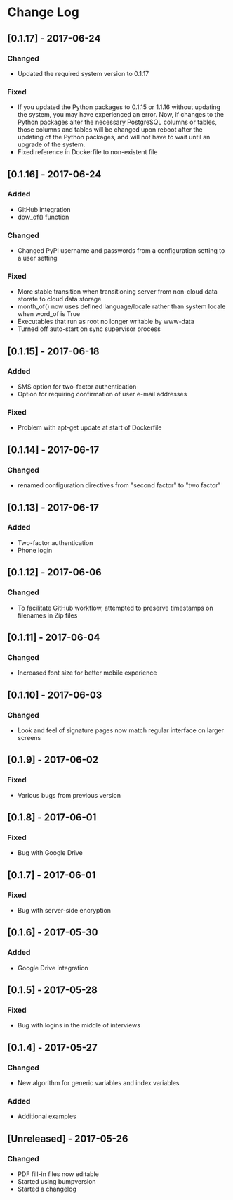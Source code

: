 # Change Log

## [0.1.17] - 2017-06-24
### Changed
- Updated the required system version to 0.1.17
### Fixed
- If you updated the Python packages to 0.1.15 or 1.1.16 without
  updating the system, you may have experienced an error.  Now, if
  changes to the Python packages alter the necessary PostgreSQL
  columns or tables, those columns and tables will be changed upon
  reboot after the updating of the Python packages, and will not have
  to wait until an upgrade of the system.
- Fixed reference in Dockerfile to non-existent file

## [0.1.16] - 2017-06-24
### Added
- GitHub integration
- dow_of() function
### Changed
- Changed PyPI username and passwords from a configuration setting to
  a user setting
### Fixed
- More stable transition when transitioning server from non-cloud data
  storate to cloud data storage
- month_of() now uses defined language/locale rather than system
  locale when word_of is True
- Executables that run as root no longer writable by www-data
- Turned off auto-start on sync supervisor process

## [0.1.15] - 2017-06-18
### Added
- SMS option for two-factor authentication
- Option for requiring confirmation of user e-mail addresses
### Fixed
- Problem with apt-get update at start of Dockerfile

## [0.1.14] - 2017-06-17
### Changed
- renamed configuration directives from "second factor" to "two factor"

## [0.1.13] - 2017-06-17
### Added
- Two-factor authentication
- Phone login

## [0.1.12] - 2017-06-06
### Changed
- To facilitate GitHub workflow, attempted to preserve timestamps on
  filenames in Zip files

## [0.1.11] - 2017-06-04
### Changed
- Increased font size for better mobile experience

## [0.1.10] - 2017-06-03
### Changed
- Look and feel of signature pages now match regular interface on
  larger screens

## [0.1.9] - 2017-06-02
### Fixed
- Various bugs from previous version

## [0.1.8] - 2017-06-01
### Fixed
- Bug with Google Drive

## [0.1.7] - 2017-06-01
### Fixed
- Bug with server-side encryption

## [0.1.6] - 2017-05-30
### Added
- Google Drive integration

## [0.1.5] - 2017-05-28
### Fixed
- Bug with logins in the middle of interviews

## [0.1.4] - 2017-05-27
### Changed
- New algorithm for generic variables and index variables
### Added
- Additional examples

## [Unreleased] - 2017-05-26
### Changed
- PDF fill-in files now editable
- Started using bumpversion
- Started a changelog
